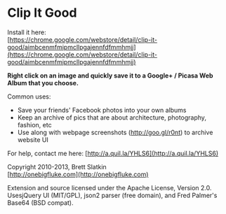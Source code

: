 Clip It Good
============

Install it here:  
[https://chrome.google.com/webstore/detail/clip-it-good/aimbcenmfmipmcllpgajennfdfmmhmjj](https://chrome.google.com/webstore/detail/clip-it-good/aimbcenmfmipmcllpgajennfdfmmhmjj)

**Right click on an image and quickly save it to a Google+ / Picasa Web Album that you choose.**

Common uses:

*   Save your friends' Facebook photos into your own albums
*   Keep an archive of pics that are about architecture, photography, fashion, etc
*   Use along with webpage screenshots (http://goo.gl/r0nt) to archive website UI

For help, contact me here: [http://a.quil.la/YHLS6](http://a.quil.la/YHLS6)

Copyright 2010-2013, Brett Slatkin  
[http://onebigfluke.com](http://onebigfluke.com)

Extension and source licensed under the Apache License, Version 2.0. UsesjQuery UI (MIT/GPL), json2 parser (free domain), and Fred Palmer's Base64 (BSD compat).
